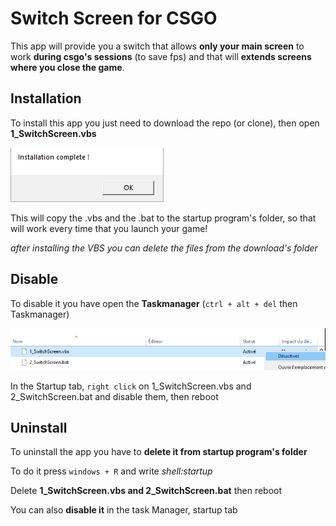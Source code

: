 
# Switch Screen for CSGO

This app will provide you a switch that allows **only your main screen** to work **during csgo's sessions** (to save fps) and that will **extends screens where you close the game**.

## Installation

To install this app you just need to download the repo (or clone), then open **1_SwitchScreen.vbs**

![disable script](/images/installation.png)

This will copy the .vbs and the .bat to the startup program's folder, so that will work every time that you launch your game!



*after installing the VBS you can delete the files from the download's folder*


## Disable

To disable it you have open the **Taskmanager** (`ctrl + alt + del` then Taskmanager)

![disable script](/images/disable.png)

In the Startup tab, `right click` on 1_SwitchScreen.vbs and 2_SwitchScreen.bat and disable them, then reboot


## Uninstall

To uninstall the app you have to **delete it from startup program's folder**

To do it press `windows + R` and write *shell:startup*

Delete **1_SwitchScreen.vbs and 2_SwitchScreen.bat** then reboot

You can also **disable it** in the task Manager, startup tab

